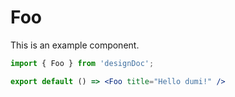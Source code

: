 # Foo

This is an example component.

```jsx
import { Foo } from 'designDoc';

export default () => <Foo title="Hello dumi!" />
```
